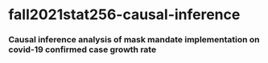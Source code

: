 # fall2021stat256-causal-inference
### Causal inference analysis of mask mandate implementation on covid-19 confirmed case growth rate
